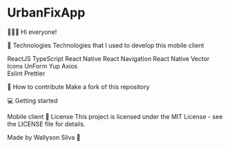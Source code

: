 # UrbanFixApp
 
👨🏻‍💻 Hi everyone!
 
🚀 Technologies
Technologies that I used to develop this mobile client

ReactJS
TypeScript
React Native
React Navigation
React Native Vector Icons
UnForm
Yup 
Axios  
Eslint
Prettier 

🤔 How to contribute
Make a fork of this repository

💻 Getting started
 
 
 
Mobile client
📝 License
This project is licensed under the MIT License - see the LICENSE file for details.

Made by Wallyson Silva 👋  
